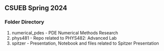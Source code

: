 ## CSUEB Spring 2024

### Folder Directory
1. numerical_pdes - PDE Numerical Methods Research
2. phys481 - Repo related to PHYS482: Advanced Lab
3. spitzer - Presentation, Notebook and files related to Spitzer Presentation
